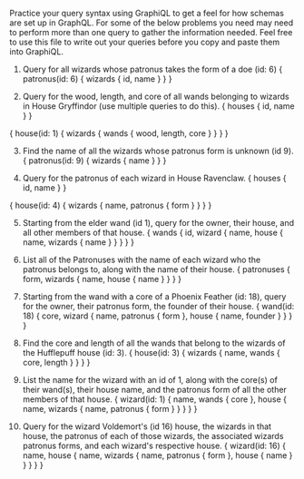 Practice your query syntax using GraphiQL to get a feel for how schemas are set up in GraphQL. For some of the below problems you need may need to perform more than one query to gather the information needed. Feel free to use this file to write out your queries before you copy and paste them into GraphiQL.

1. Query for all wizards whose patronus takes the form of a doe (id: 6)
{
  patronus(id: 6) {
    wizards {
      id,
      name
    }
  }
}

2. Query for the wood, length, and core of all wands belonging to wizards in House Gryffindor (use multiple queries to do this).
{
    houses {
        id,
        name
    }
}

{
  house(id: 1) {
    wizards {
      wands {
        wood,
        length,
        core
      }
    }
  }
}

3. Find the name of all the wizards whose patronus form is unknown (id 9).
{
  patronus(id: 9) {
    wizards {
      name
    }
  }
}

4. Query for the patronus of each wizard in House Ravenclaw.
{
    houses {
        id,
        name
    }
}

{
  house(id: 4) {
    wizards {
      name,
      patronus {
        form
      }
    }
  }
}

5. Starting from the elder wand (id 1), query for the owner, their house, and all other members of that house.
{
    wands {
        id,
        wizard {
            name,
            house {
                name,
                wizards {
                    name
                }
            }
        }
    }
}

6. List all of the Patronuses with the name of each wizard who the patronus belongs to, along with the name of their house.
{
    patronuses {
        form,
        wizards {
            name,
            house {
                name
            }
        }
    }
}

7. Starting from the wand with a core of a Phoenix Feather (id: 18), query for the owner, their patronus form, the founder of their house.
{
    wand(id: 18) {
        core,
        wizard {
            name,
            patronus {
                form
            },
            house {
                name,
                founder
            }
        }
    }
}

8. Find the core and length of all the wands that belong to the wizards of the Hufflepuff house (id: 3).
{
  house(id: 3) {
    wizards {
      name,
      wands {
        core,
        length
      }
    }
  }
}

9. List the name for the wizard with an id of 1, along with the core(s) of their wand(s), their house name, and the patronus form of all the other members of that house.
{
    wizard(id: 1) {
        name,
        wands {
            core
        },
        house {
            name,
            wizards {
                name,
                patronus {
                    form
                }
            }
        }
    }
}

10. Query for the wizard Voldemort's (id 16) house, the wizards in that house, the patronus of each of those wizards, the associated wizards patronus forms, and each wizard's respective house.
{
  wizard(id: 16) {
    name,
    house {
      name,
      wizards {
        name,
        patronus {
          form
        },
        house {
          name
        }
      }
    }
  }
}